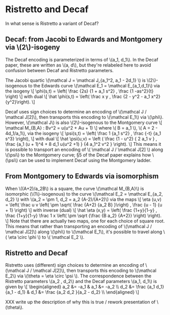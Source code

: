 # Ristretto and Decaf

In what sense is Ristretto a variant of Decaf?

## Decaf: from Jacobi to Edwards and Montgomery via \\(2\\)-isogeny

The Decaf encoding is parameterized in terms of \\(a\_1, d\_1\\). In the
Decaf paper, these are written as \\(a, d\\), but they're relabeled
here to avoid confusion between Decaf and Ristretto parameters.

The Jacobi quartic \\(\mathcal J = \mathcal J\_{a\_1^2, a\_1 - 2d\_1} \\)
is \\(2\\)-isogenous to the Edwards curve \\(\mathcal E\_1 = \mathcal
E\_{a\_1,d\_1}\\) via the isogeny
\\[
\phi(s,t) = \left( \frac {2s} {1 + a\_1 s^2} , \frac {1 -as^2}{t} \right)
\\]
with dual
\\[
\hat \phi(s,t) = \left( \frac x y , \frac {2 - y^2 - a\_1 x^2} {y^2}\right).
\\]

Decaf uses sign choices to determine an encoding of \\(\mathcal J /
\mathcal J[2]\\), then transports this encoding to \\(\mathcal E\_1\\)
via \\(\phi\\).
However, \\(\mathcal J\\) is also \\(2\\)-isogenous to the Montgomery curve 
\\[
\mathcal M\_{B,A} : Bv^2 = u(u^2 + Au + 1)
\\]
where \\( B = a\_1 \\), \\( A = 2 - 4d\_1/a\_1\\), via the isogeny
\\[
\psi(s,t) = \left( \frac 1 {a_1 s^2} , \frac {-t} {a_1 s^3} \right),
\\]
with dual
\\[
\hat \psi(u,v) = \left (
\frac {1 - u^2} { 2 a_1 v } ,
\frac {a_1 (u + 1)^4 + 8 d_1 u(u^2 +1) } {4 a_1^2 v^2 }
\right).
\\]
This means it is possible to transport an encoding of \\( \mathcal J
/ \mathcal J[2] \\) along \\(\psi\\) to the Montgomery curve; §5 of
the Decaf paper explains how \\(\psi\\) can be used to implement Decaf
using the Montgomery ladder.

## From Montgomery to Edwards via isomorphism

When \\((A+2)/a_2B\\) is a square, the curve \\(\mathcal M_{B,A}\\) is
isomorphic (\\(1\\)-isogenous) to the curve
\\(\mathcal E_2 = \mathcal E_{a_2, d_2} \\)
with \\(a_2 = \pm 1, d_2 = a_2 (A-2)/(A+2)\\) via the maps
\\[
\eta (u,v) = \left( \frac u v \left( \pm \sqrt{ \frac {A+2} {a_2 B} }\right) , \frac {u - 1} {u + 1} \right)
\\]
with inverse (dual)
\\[
\hat \eta (x,y) = \left(
\frac {1+y}{1-y} ,
\frac {1+y}{1-y} \frac 1 x \left( \pm \sqrt {\frac {B a_2} {A+2}} \right)
\right).
\\]
Note that there are actually two maps, one for each choice of square
root.  This means that rather than transporting an encoding of
\\(\mathcal J / \mathcal J[2]\\) along \\(\phi\\) to \\(\mathcal
E_1\\), it's possible to travel along \\( \eta \circ \phi \\) to \\(
\mathcal E_2 \\).

## Ristretto and Decaf

Ristretto uses (different) sign choices to determine an encoding of
\\(\mathcal J / \mathcal J[2]\\), then transports this encoding to
\\(\mathcal E\_2\\) via \\(\theta = \eta \circ \psi \\).
The correspondence between the Ristretto parameters \\(a_2 , d_2\\)
and the Decaf parameters \\(a_1, d_1\\) is given by
\\[
\begin{aligned}
a_2 &= -a_1   & a_1 &= -a_2 \\\\
d_2 &= \frac {a_1 d_1} {a_1 - d_1} & d_1 &= \frac {a_2 d_2 }{a_2 - d_2} \\\\
\end{aligned}
\\]

XXX write up the description of why this is true / rework presentation of \\(\theta\\).



